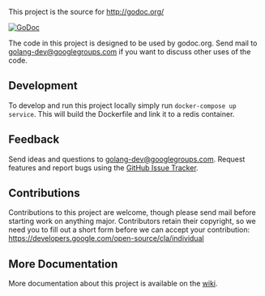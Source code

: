 This project is the source for http://godoc.org/

[![GoDoc](https://godoc.org/github.com/golang/gddo?status.svg)](http://godoc.org/github.com/golang/gddo)

The code in this project is designed to be used by godoc.org. Send mail to
golang-dev@googlegroups.com if you want to discuss other uses of the code.

Development
-----------

To develop and run this project locally simply run `docker-compose up service`. This will build the Dockerfile and link it to a redis container.

Feedback
--------

Send ideas and questions to golang-dev@googlegroups.com. Request features and report bugs
using the [GitHub Issue Tracker](https://github.com/golang/gddo/issues/new).


Contributions
-------------
Contributions to this project are welcome, though please send mail before
starting work on anything major. Contributors retain their copyright, so we
need you to fill out a short form before we can accept your contribution:
https://developers.google.com/open-source/cla/individual

More Documentation
------------------

More documentation about this project is available on the [wiki](https://github.com/golang/gddo/wiki).
